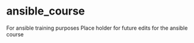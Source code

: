 # ansible_course
For ansible training purposes
Place holder for future edits for the ansible course

